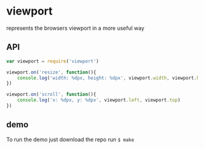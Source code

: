 # viewport

represents the browsers viewport in a more useful way

## API

```javascript
var viewport = require('viewport')

viewport.on('resize', function(){
	console.log('width: %dpx, height: %dpx', viewport.width, viewport.height)
})

viewport.on('scroll', function(){
	console.log('x: %dpx, y: %dpx', viewport.left, viewport.top)
})
```
## demo

To run the demo just download the repo run `$ make`